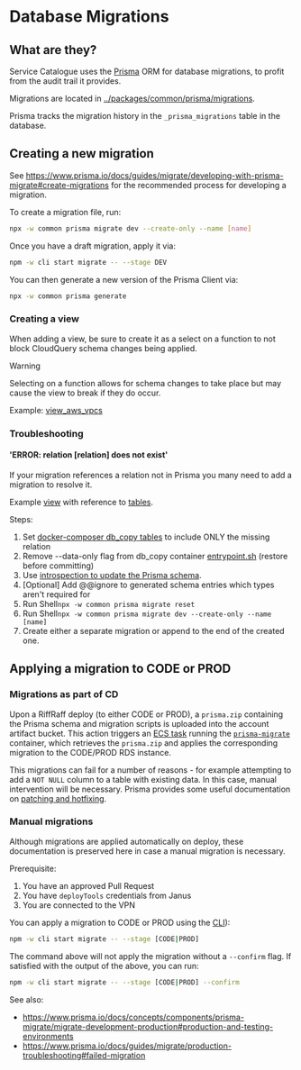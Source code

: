 # Database Migrations

## What are they?

Service Catalogue uses the [Prisma](https://www.prisma.io) ORM for database migrations,
to profit from the audit trail it provides.

Migrations are located in [../packages/common/prisma/migrations](../packages/common/prisma/migrations).

Prisma tracks the migration history in the `_prisma_migrations` table in the database.

## Creating a new migration

See https://www.prisma.io/docs/guides/migrate/developing-with-prisma-migrate#create-migrations for the recommended process for developing a migration.

To create a migration file, run:

```bash
npx -w common prisma migrate dev --create-only --name [name]
```

Once you have a draft migration, apply it via:

```bash
npm -w cli start migrate -- --stage DEV
```

You can then generate a new version of the Prisma Client via:

```bash
npx -w common prisma generate
```

### Creating a view

When adding a view, be sure to create it as a select on a function to not block CloudQuery schema changes being applied.

>[!Warning]
> Selecting on a function allows for schema changes to take place but may cause the view to break if they do occur.

Example: [view_aws_vpcs](../packages/common/prisma/migrations/20250212092300_view_aws_vpcs)

### Troubleshooting 

#### 'ERROR: relation [relation] does not exist'

If your migration references a relation not in Prisma you many need to add a migration to resolve it.

Example [view](../packages/common/prisma/migrations/20250212092300_view_aws_vpcs) with reference to [tables](../packages/common/prisma/migrations/20250212092000_aws_vpc_tables).

Steps:
1. Set [docker-composer db_copy tables](../packages/dev-environment/docker-compose.yaml) to include ONLY the missing relation
2. Remove --data-only flag from db_copy container [entrypoint.sh](../containers/db-copy/entrypoint.sh) (restore before committing)
3. Use [introspection to update the Prisma schema](https://www.prisma.io/docs/orm/prisma-migrate/getting-started#introspect-to-create-or-update-your-prisma-schema).
4. [Optional] Add @@ignore to generated schema entries which types aren't required for
5. Run Shell```npx -w common prisma migrate reset```
6. Run Shell```npx -w common prisma migrate dev --create-only --name [name]```
7. Create either a separate migration or append to the end of the created one.

## Applying a migration to CODE or PROD

### Migrations as part of CD

Upon a RiffRaff deploy (to either CODE or PROD), a `prisma.zip` containing the Prisma schema and migration scripts is uploaded into the account artifact bucket. This action triggers an [ECS task](../packages/cdk/lib/prisma-migrate-task.ts) running the [`prisma-migrate`](../containers/prisma-migrate/Dockerfile) container, which retrieves the `prisma.zip` and applies the corresponding migration to the CODE/PROD RDS instance.

This migrations can fail for a number of reasons - for example attempting to add a `NOT NULL` column to a table with existing data. In this case, manual intervention will be necessary. Prisma provides some useful documentation on [patching and hotfixing](https://www.prisma.io/docs/orm/prisma-migrate/workflows/patching-and-hotfixing).

### Manual migrations

Although migrations are applied automatically on deploy, these documentation is preserved here in case a manual migration is necessary.

Prerequisite:

1. You have an approved Pull Request
2. You have `deployTools` credentials from Janus
3. You are connected to the VPN

You can apply a migration to CODE or PROD using the [CLI](../packages/cli)):

```bash
npm -w cli start migrate -- --stage [CODE|PROD]
```

The command above will not apply the migration without a `--confirm` flag. If satisfied with the output of the above, you can run:

```bash
npm -w cli start migrate -- --stage [CODE|PROD] --confirm
```

See also:

- https://www.prisma.io/docs/concepts/components/prisma-migrate/migrate-development-production#production-and-testing-environments
- https://www.prisma.io/docs/guides/migrate/production-troubleshooting#failed-migration

